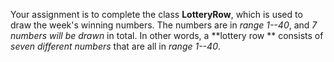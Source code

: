 Your assignment is to complete the class **LotteryRow**, which is used to draw the week's winning numbers. The numbers are in *range 1--40*, and *7 numbers will be drawn* in total. In other words, a **lottery row ** consists of *seven different numbers* that are all in *range 1--40*.
